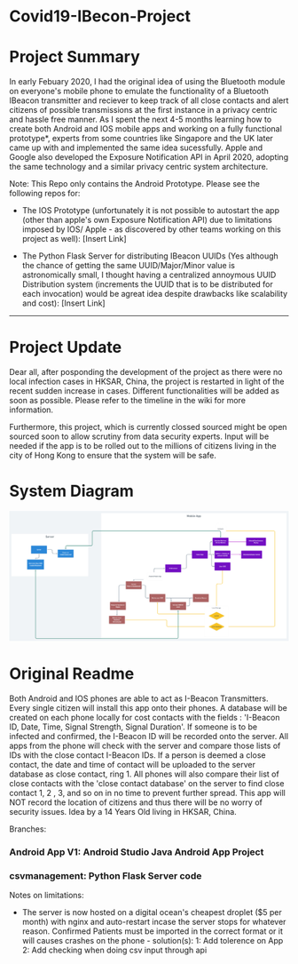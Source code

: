 # Covid19-IBecon-Project
# Project Summary
In early Febuary 2020, I had the original idea of using the Bluetooth module on everyone's mobile phone to emulate the functionality of a Bluetooth IBeacon transmitter and reciever to keep track of all close contacts and alert citizens of possible transmissions at the first instance in a privacy centric and hassle free manner. As I spent the next 4-5 months learning how to create both Android and IOS mobile apps and working on a fully functional prototype*, experts from some countries like Singapore and the UK later came up with and implemented the same idea sucessfully. Apple and Google also developed the Exposure Notification API in April 2020, adopting the same technology and a similar privacy centric system architecture. 

Note: This Repo only contains the Android Prototype. Please see the following repos for:

- The IOS Prototype (unfortunately it is not possible to autostart the app (other than apple's own Exposure Notification API) due to limitations imposed by IOS/ Apple - as discovered by other teams working on this project as well): [Insert Link]

- The Python Flask Server for distributing IBeacon UUIDs (Yes although the chance of getting the same UUID/Major/Minor value is astronomically small, I thought having a centralized annoymous UUID Distribution system (increments the UUID that is to be distributed for each invocation) would be agreat idea despite drawbacks like scalability and cost): [Insert Link]

________________________________________

# Project Update
Dear all, after posponding the development of the project as there were no local infection cases in HKSAR, China, the project is restarted in light of the recent sudden increase in cases. Different functionalities will be added as soon as possible. Please refer to the timeline in the wiki for more information.

Furthermore, this project, which is currently clossed sourced might be open sourced soon to allow scrutiny from data security experts. Input will be needed if the app is to be rolled out to the millions of citizens living in the city of Hong Kong to ensure that the system will be safe.

# System Diagram
![System Diagram](Safely_Overcome_System_Diagram_v1.png)

# Original Readme
Both Android and IOS phones are able to act as I-Beacon Transmitters. Every single citizen will install this app onto their phones. A database will be created on each phone locally for cost contacts with the fields : 'I-Beacon ID, Date, Time, Signal Strength, Signal Duration'. If someone is to be infected and confirmed, the I-Beacon ID will be recorded onto the server. All apps from the phone will check with the server and compare those lists of IDs with the close contact I-Beacon IDs. If a person is deemed a close contact, the date and time of contact will be uploaded to the server database as close contact, ring 1. All phones will also compare their list of close contacts with the 'close contact database' on the server to find close contact 1, 2 , 3, and so on in no time to prevent further spread. This app will NOT record the location of citizens and thus there will be no worry of security issues. Idea by a 14 Years Old living in HKSAR, China. 

Branches:
### Android App V1: Android Studio Java Android App Project

### csvmanagement: Python Flask Server code 

Notes on limitations:
* The server is now hosted on a digital ocean's cheapest droplet ($5 per month) with nginx and auto-restart incase the server stops for whatever reason.
Confirmed Patients must be imported in the correct format or it will causes crashes on the phone - 
            solution(s): 
                1: Add tolerence on App
                2: Add checking when doing csv input through api
